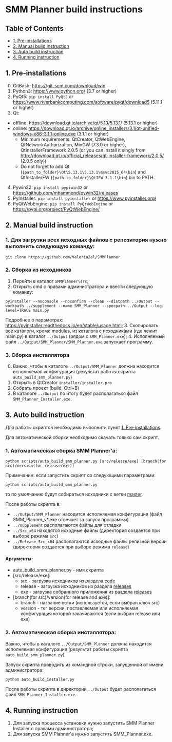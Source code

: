 SMM Planner build instructions
==============================

## Table of Contents
* [1. Pre-installations](#1-pre-installations)
* [2. Manual build instruction](#2-manual-build-instruction)
* [3. Auto build instruction](#3-auto-build-instruction)
* [4. Running instruction](#4-running-instruction)


## 1. Pre-installations

0. GitBash: https://git-scm.com/download/win
1. Python3: https://www.python.org/ (3.7 or higher)
2. PyQt5: `pip install PyQt5` or https://www.riverbankcomputing.com/software/pyqt/download5 (5.11.1 or higher)
3. Qt:
* offline: https://download.qt.io/archive/qt/5.13/5.13.1/ (5.13.1 or higher)
* online: https://download.qt.io/archive/online_installers/3.1/qt-unified-windows-x86-3.1.1-online.exe (3.1.1 or higher)
    * Minimum requirements: QtCreator, QtWebEngine, QtNetworkAuthorization, MinGW (7.3.0 or higher), QtInstallerFramework 2.0.5 (or you can install it singly from http://download.qt.io/official_releases/qt-installer-framework/2.0.5/ (2.0.5 only))
    * Do not forget to add Qt (`{path_to_folder}\Qt\5.13.1\5.13.1\msvc2015_64\bin`) and QtInstallerFW (`{path_to_folder}\QtIFW-3.1.1\bin`) bin to PATH.
4. Pywin32: `pip install pypiwin32` or https://github.com/mhammond/pywin32/releases
5. PyInstaller: `pip install pyinstaller` or https://www.pyinstaller.org/
6. PyQtWebEngine: `pip install PyQtWebEngine` or https://pypi.org/project/PyQtWebEngine/

## 2. Manual build instruction

### 1. Для загрузки всех исходных файлов с репозитория нужно выполнить следующую команду:
```
git clone https://github.com/ValeriaZal/SMMPlanner
```

### 2. Сборка из исходников

1. Перейти в каталог `SMMPlanner\src`;
2. Открыть cmd с правами администратора и ввести следующую команду:
```
pyinstaller --noconsole --noconfirm --clean --distpath ../Output --workpath ../supplement --name SMM_Planner --specpath ../Output --log-level=TRACE main.py
```
   Подробнее о параметрах: https://pyinstaller.readthedocs.io/en/stable/usage.html;
3. Скопировать все каталоги, кроме modules, из каталога с исходниками (где лежит main.py) в каталог `../Output` (рядом с `SMM_Planner.exe`);
4. Исполняемый файл `../Output/SMM_Planner/SMM_Planner.exe` запускает программу.
    
### 3. Сборка инсталлятора

0. Важно, чтобы в каталоге `../Output/SMM_Planner` должна находится исполняемая конфигурация (результат работы скрипта `auto_build_smm_planner.py`)
1. Открыть в QtCreator `installer/installer.pro`
2. Собрать проект (build, Ctrl+B)
3. В каталоге `../Output` по итогу будет располагаться файл `SMM_Planner_Installer.exe`.

    
## 3. Auto build instruction

Для работы скриптов необходимо выполнить пункт [1. Pre-installations](#1-pre-installations).

Для автоматической сборки необходимо скачать только сам скрипт.

### 1. Автоматическая сборка SMM Planner'a:
```
python scripts/auto_build_smm_planner.py [src/release/exe] [branch(for src)/version(for release/exe)]
```
Примечание: если запустить скрипт со следующими параметрами:
```
python scripts/auto_build_smm_planner.py
```
то по умолчанию будут собираться исходники с ветки [master](https://github.com/ValeriaZal/SMMPlanner/tree/master).

После работы скрипта в:
* `../Output/SMM_Planner` находится исполняемая конфигурация (файл SMM_Planner_v*.exe отвечает за запуск программы)
* `../supplement` располагаются файлы для отладки
* `../Src_x64` находятся исходные файлы (директория создается при выборе режима `src`)
* `../Release_Src_x64` располагаются исходные файлы релизной версии (директория создается при выборе режима `release`)

#### Аргументы:
- auto_build_smm_planner.py - имя скрипта
- [src/release/exe]:
  - src - загрузка исходников из раздела [code](https://github.com/ValeriaZal/SMMPlanner/tree/master)
  - release - загрузка исходников из раздела [releases](https://github.com/ValeriaZal/SMMPlanner/releases)
  - exe - загрузка собранного приложения из раздела [releases](https://github.com/ValeriaZal/SMMPlanner/releases)
- [branch(for src)/version(for release and exe)]:
  - branch - название ветки (используется, если выбран ключ src)
  - version - тег версии, поставляемая или исполняемая конфигурация которой закачиваются (если выбран release или exe)

### 2. Автоматическая сборка инсталлятора:

Важно, чтобы в каталоге `../Output/SMM_Planner` должна находится исполняемая конфигурация (результат работы скрипта `auto_build_smm_planner.py`)

Запуск скрипта проводить из командной строки, запущенной от имени администратора:
```
python auto_build_installer.py
```
После работы скрипта в директории `../Output` будет располагаться файл `SMM_Planner_Installer.exe`.

## 4. Running instruction

1. Для запуска процесса установки нужно запустить SMM Planner Installer с правами администратора;
2. Для запуска SMM Planner'а нужно запустить SMM_Planner.exe.
